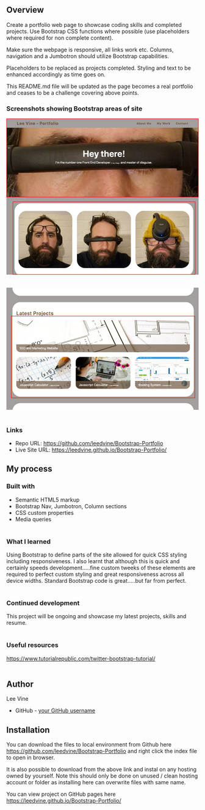 ## Overview

Create a portfolio web page to showcase coding skills and completed projects. Use Bootstrap CSS functions where possible (use placeholders where required for non complete content). 

Make sure the webpage is responsive, all links work etc. Columns, navigation and a Jumbotron should utilize Bootstrap capabilities.

Placeholders to be replaced as projects completed. Styling and text to be enhanced accordingly as time goes on.

This README.md file will be updated as the page becomes a real portfolio and ceases to be a challenge covering above points.

### Screenshots showing Bootstrap areas of site

![](./images/screenshot1.jpg)
<br><br>

![](./images/screenshot2.jpg)
<br><br>

### Links

- Repo URL: https://github.com/leedvine/Bootstrap-Portfolio
- Live Site URL: https://leedvine.github.io/Bootstrap-Portfolio/

## My process

### Built with

- Semantic HTML5 markup
- Bootstrap Nav, Jumbotron, Column sections
- CSS custom properties
- Media queries
<br><br>
### What I learned

Using Bootstrap to define parts of the site allowed for quick CSS styling including responsiveness. I also learnt that although this is quick and certainly speeds development.....fine custom tweeks of these elements are required to perfect custom styling and great responsiveness across all device widths. Standard Bootstrap code is great.....but far from perfect.
<br><br>
### Continued development

This project will be ongoing and showcase my latest projects, skills and resume. 
<br><br>
### Useful resources

https://www.tutorialrepublic.com/twitter-bootstrap-tutorial/
<br><br>
## Author
  Lee Vine
- GitHub - [your GitHub username](https://github.com/leedvine)

## Installation

You can download the files to local environment from Github here https://github.com/leedvine/Bootstrap-Portfolio and right click the index file to open in browser.

It is also possible to download from the above link and instal on any hosting owned by yourself. Note this should only be done on unused / clean hosting account or folder as installing here can overwrite files with same name.

You can view project on GitHub pages here https://leedvine.github.io/Bootstrap-Portfolio/
